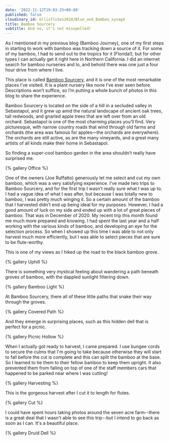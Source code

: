 ```yaml
---
date: '2022-11-12T19:03:25+00:00'
published: false
cloudinary_id: ellisflutes2018/Blue_and_Bamboo_xyvag4
title: Bamboo Sourcery
subtitle: And no, it's not misspelled!
---
```


As I mentioned in my previous blog (Bamboo Journey), one of my first steps in starting to work with bamboo was tracking down a source of it.  For some of my bamboo, I had to send out to the tropics for it (Florida!), but for other types I can actually get it right here in Northern California.  I did an internet search for bamboo nurseries and lo, and behold there was one just a four hour drive from where I live.

This place is called [Bamboo Sourcery](https://bamboosourcery.com/), and it is one of the most remarkable places I’ve visited.  It is a plant nursery like none I’ve ever seen before.  Descriptions won’t suffice, so I’m putting a whole bunch of photos in this blog to share the experience.

Bamboo Sourcery is located on the side of a hill in a secluded valley in Sebastapol, and it grew up amid the natural landscape of ancient oak trees, tall redwoods, and gnarled apple trees that are left over from an old orchard.  Sebastapol is one of the most charming places you’ll find.  Very picturesque, with narrow country roads that wind through old farms and orchards (the area was famous for apples—the orchards are everywhere).  The orchards are still active, as are the many vineyards, and a great many artists of all kinds make their home in Sebastapol.

So finding a super-cool bamboo garden in the area shouldn’t really have surprised me.  

{% gallery Office %}

One of the owners (Joe Ruffatto) generously let me select and cut my own bamboo, which was a very satisfying experience.  I’ve made two trips to Bamboo Sourcery, and for the first trip I wasn’t really sure what I was up to.  I had a vague idea of what I was after, but because I was totally new to bamboo, I was pretty much winging it.  So a certain amount of the bamboo that I harvested didn’t end up being ideal for my purposes.  However, I had a good amount of luck on my side and ended up with a lot of great pieces of bamboo.  That was in December of 2020.  My recent trip this month found me much more prepared and knowing.  I had spent the last year and a half working with the various kinds of bamboo, and developing an eye for the selection process.    So when I showed up this time I was able to not only harvest much more efficiently, but I was able to select pieces that are sure to be flute-worthy.

This is one of my views as I hiked up the road to the black bamboo grove.

{% gallery Uphill %}

There is something very mystical feeling about wandering a path beneath groves of bamboo, with the dappled sunlight filtering down.

{% gallery Bamboo Light %}

At Bamboo Sourcery, there all of these little paths that snake their way through the groves.

{% gallery Covered Path %}

And they emerge in surprising places, such as this hidden dell that is perfect for a picnic.

{% gallery Picnic Hollow %}

When I actually got ready to harvest, I came prepared.  I use bungee cords to secure the culms that I'm going to take because otherwise they will start to fall before the cut is complete and this can split the bamboo at the base.  So I learned to tie them to their fellow bamboo to keep them upright.   It also prevented them from falling on top of one of the staff members cars that happened to be parked near where I was cutting!

{% gallery Harvesting %}

This is the gorgeous harvest after I cut it to length for flutes.

{% gallery Cut %}

I could have spent hours taking photos around the seven acre farm--there is a great deal that I wasn't able to see this trip--but I intend to go back as soon as I can.  It's a beautiful place.

{% gallery Druid Dell %}


